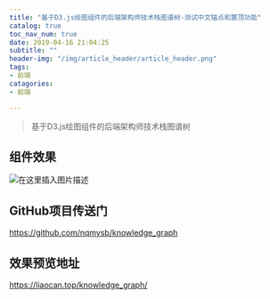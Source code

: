 ```yaml
---
title: "基于D3.js绘图组件的后端架构师技术栈图谱树-测试中文锚点和置顶功能"
catalog: true
toc_nav_num: true
date: 2019-04-16 21:04:25
subtitle: ""
header-img: "/img/article_header/article_header.png"
tags:
- 前端 
catagories:
- 前端

---
```

> 基于D3.js绘图组件的后端架构师技术栈图谱树

## 组件效果
![在这里插入图片描述](https://img-blog.csdnimg.cn/20190416210018110.png?x-oss-process=image/watermark,type_ZmFuZ3poZW5naGVpdGk,shadow_10,text_aHR0cHM6Ly9ibG9nLmNzZG4ubmV0L25xbXlzYmQ=,size_16,color_FFFFFF,t_70)
## GitHub项目传送门
https://github.com/nqmysb/knowledge_graph 


## 效果预览地址
https://liaocan.top/knowledge_graph/